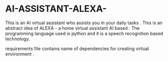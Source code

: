 # AI-ASSISTANT-ALEXA-
This is an AI virtual assistant who assists you in your daily tasks . This is an abstract idea of ALEXA - a home virtual assistant AI based . The programming language used is python and it is a speech recognition based technology. 

requirements file contains name of dependencies for creating virtual environment . 
